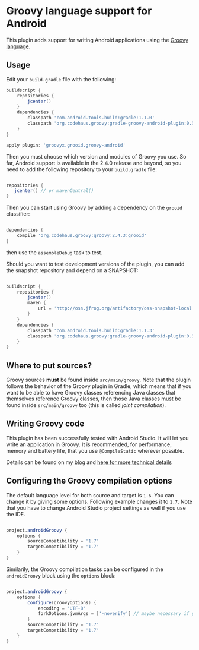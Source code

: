 Groovy language support for Android
===================================

This plugin adds support for writing Android applications using the [Groovy language](http://groovy.codehaus.org).

Usage
-----

Edit your `build.gradle` file with the following:

```groovy
buildscript {
    repositories {
        jcenter()
    }
    dependencies {
        classpath 'com.android.tools.build:gradle:1.1.0'
        classpath 'org.codehaus.groovy:gradle-groovy-android-plugin:0.3.6'
    }
}

apply plugin: 'groovyx.grooid.groovy-android'
```

Then you must choose which version and modules of Groovy you use. So far, Android support is available in
the 2.4.0 release and beyond, so you need to add the following repository to your `build.gradle` file:

```groovy

repositories {
   jcenter() // or mavenCentral()
}
```

Then you can start using Groovy by adding a dependency on the `grooid` classifier:

```groovy

dependencies {
    compile 'org.codehaus.groovy:groovy:2.4.3:grooid'
}

```

then use the `assembleDebug` task to test.

Should you want to test development versions of the plugin, you can add the snapshot repository and depend on a SNAPSHOT:

```groovy

buildscript {
    repositories {
        jcenter()
        maven {
            url = 'http://oss.jfrog.org/artifactory/oss-snapshot-local'
        }
    }
    dependencies {
        classpath 'com.android.tools.build:gradle:1.1.3'
        classpath 'org.codehaus.groovy:gradle-groovy-android-plugin:0.3.7-SNAPSHOT'
    }
}

```

Where to put sources?
---------------------

Groovy sources **must** be found inside `src/main/groovy`. Note that the plugin follows the behavior of the Groovy plugin
in Gradle, which means that if you want to be able to have Groovy classes referencing Java classes that themselves reference
Groovy classes, then those Java classes must be found inside `src/main/groovy` too (this is called *joint compilation*).

Writing Groovy code
-------------------

This plugin has been successfully tested with Android Studio. It will let you write an application in Groovy. It is
recommended, for performance, memory and battery life, that you use `@CompileStatic` wherever possible.

Details can be found on my [blog](http://melix.github.io/blog/2014/06/grooid.html) and [here for more technical details](http://melix.github.io/blog/2014/06/grooid2.html)

Configuring the Groovy compilation options
------------------------------------------

The default language level for both source and target is `1.6`. You can change it by giving some options. Following example changes it to `1.7`. Note that you have to change Android Studio project settings as well if you use the IDE.

```groovy

project.androidGroovy {
    options {
        sourceCompatibility = '1.7'
        targetCompatibility = '1.7'
    }
}

```

Similarily, the Groovy compilation tasks can be configured in the `androidGroovy` block using the `options` block:

```groovy

project.androidGroovy {
    options {
        configure(groovyOptions) {
            encoding = 'UTF-8'
            forkOptions.jvmArgs = ['-noverify'] // maybe necessary if you use Google Play Services
        }
        sourceCompatibility = '1.7'
        targetCompatibility = '1.7'
    }
}

```

